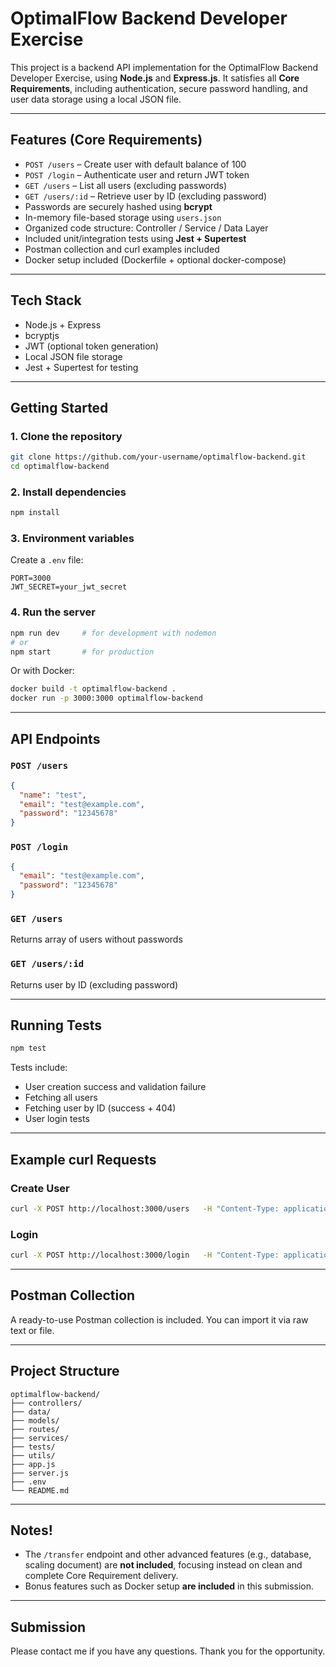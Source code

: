 # OptimalFlow Backend Developer Exercise

This project is a backend API implementation for the OptimalFlow Backend Developer Exercise, using **Node.js** and **Express.js**. It satisfies all **Core Requirements**, including authentication, secure password handling, and user data storage using a local JSON file.

---

## Features (Core Requirements)

- `POST /users` – Create user with default balance of 100
- `POST /login` – Authenticate user and return JWT token
- `GET /users` – List all users (excluding passwords)
- `GET /users/:id` – Retrieve user by ID (excluding password)
- Passwords are securely hashed using **bcrypt**
- In-memory file-based storage using `users.json`
- Organized code structure: Controller / Service / Data Layer
- Included unit/integration tests using **Jest + Supertest**
- Postman collection and curl examples included
- Docker setup included (Dockerfile + optional docker-compose)

---

## Tech Stack

- Node.js + Express
- bcryptjs
- JWT (optional token generation)
- Local JSON file storage
- Jest + Supertest for testing

---

## Getting Started

### 1. Clone the repository

```bash
git clone https://github.com/your-username/optimalflow-backend.git
cd optimalflow-backend
```

### 2. Install dependencies

```bash
npm install
```

### 3. Environment variables

Create a `.env` file:
```env
PORT=3000
JWT_SECRET=your_jwt_secret
```

### 4. Run the server

```bash
npm run dev     # for development with nodemon
# or
npm start       # for production
```

Or with Docker:

```bash
docker build -t optimalflow-backend .
docker run -p 3000:3000 optimalflow-backend
```

---

## API Endpoints

### `POST /users`
```json
{
  "name": "test",
  "email": "test@example.com",
  "password": "12345678"
}
```

### `POST /login`
```json
{
  "email": "test@example.com",
  "password": "12345678"
}
```

### `GET /users`
Returns array of users without passwords

### `GET /users/:id`
Returns user by ID (excluding password)

---

## Running Tests

```bash
npm test
```

Tests include:
- User creation success and validation failure
- Fetching all users
- Fetching user by ID (success + 404)
- User login tests

---

## Example curl Requests

### Create User
```bash
curl -X POST http://localhost:3000/users   -H "Content-Type: application/json"   -d '{"name":"Test", "email":"test@example.com", "password":"12345678"}'
```

### Login
```bash
curl -X POST http://localhost:3000/login   -H "Content-Type: application/json"   -d '{"email":"test@example.com", "password":"12345678"}'
```

---

## Postman Collection

A ready-to-use Postman collection is included. You can import it via raw text or file.

---

## Project Structure

```
optimalflow-backend/
├── controllers/
├── data/
├── models/
├── routes/
├── services/
├── tests/
├── utils/
├── app.js
├── server.js
├── .env
└── README.md
```

---

## Notes!

- The `/transfer` endpoint and other advanced features (e.g., database, scaling document) are **not included**, focusing instead on clean and complete Core Requirement delivery.
- Bonus features such as Docker setup **are included** in this submission.

---

## Submission

Please contact me if you have any questions. Thank you for the opportunity.